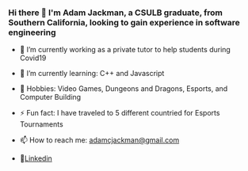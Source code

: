 ### Hi there 👋 I'm Adam Jackman, a CSULB graduate, from Southern California, looking to gain experience in software engineering

- 🔭 I’m currently working as a private tutor to help students during Covid19
- 🌱 I’m currently learning: C++ and Javascript
- 💬 Hobbies: Video Games, Dungeons and Dragons, Esports, and Computer Building 
- ⚡ Fun fact: I have traveled to 5 different countried for Esports Tournaments 
- 📫 How to reach me: adamcjackman@gmail.com

- 📝[Linkedin](https://www.linkedin.com/in/adam-jackman-03055a172/)

